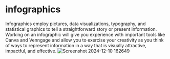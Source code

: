 # infographics
Infographics employ pictures, data visualizations, typography, and statistical graphics to tell a straightforward story or present information. Working on an infographic will give you experience with important tools like Canva and Venngage and allow you to exercise your creativity as you think of ways to represent information in a way that is visually attractive, impactful, and effective.
![Screenshot 2024-12-10 162649](https://github.com/user-attachments/assets/2d6d4505-6994-46ca-834c-01fcd2f2fc21)
